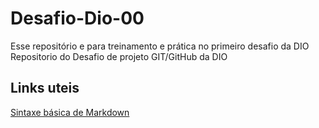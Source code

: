 # Desafio-Dio-00
Esse repositório e para treinamento e prática no primeiro desafio da DIO
Repositorio do Desafio de projeto GIT/GitHub da  DIO

## Links uteis
[Sintaxe básica de Markdown](https://www.markdownguide.org)
